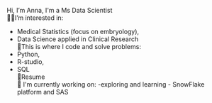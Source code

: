 Hi, I’m Anna, I'm a Ms Data Scientist <br />
👨‍🎓I’m interested in: <br />
- Medical Statistics (focus on embryology), 
- Data Science applied in Clinical Research <br />
💪This is where I code and solve problems:
- Python, 
- R-studio, 
- SQL <br />
📝Resume <br />
🌱 I'm currently working on: 
-exploring and learning - SnowFlake platform and SAS 

<!---
a-kic/a-kic is a ✨ special ✨ repository because its `README.md` (this file) appears on your GitHub profile.
You can click the Preview link to take a look at your changes.
--->

